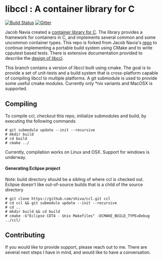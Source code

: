 # libccl : A container library for C

[![Build Status](https://travis-ci.org/shiva/ccl.svg?branch=cmake-support)](https://travis-ci.org/shiva/ccl)
[![Gitter](https://badges.gitter.im/shiva/ccl.svg)](https://gitter.im/shiva/ccl?utm_source=badge&utm_medium=badge&utm_campaign=pr-badge)

Jacob Navia created a [container library for C][0]. The library provides a framework for containers in C, and implements several common and some uncommon container types.  This repo is forked from Jacob Navia's [repo][0] to continue implementing a portable build system using CMake and to write cpputest based tests. There is extensive documentation provided to describe the [design of libccl][1].

This branch contains a version of libccl built using cmake. The goal is to provide a set of unit-tests and a build system that is cross-platform capable of compiling libccl to multiple platforms. 
A git submodule is used to provide some useful cmake modules. Currently only *nix variants and MacOSX is supported.

## Compiling

To compile ccl, checkout this repo, initialize submodules and build, by executing the following commands

    # git submodule update --init --recursive
    # mkdir build
    # cd build
    # cmake ../

Currently, compilation works on Linux and OSX. Support for windows is underway.

#### Generating Eclipse project

Note: build directory should be a sibling of where ccl is checked out. Eclipse doesn't like out-of-source builds that is a child of the source directory

    # git clone https://github.com/shiva/ccl.git ccl
    # cd ccl && git submodule update --init --recursive
    # cd ..
    # mkdir build && cd build
    # cmake -G"Eclipse CDT4 - Unix Makefiles" -DCMAKE_BUILD_TYPE=Debug ../ccl/

## Contributing

If you would like to provide support, please reach out to me. There are several next steps I have in mind, and would like to have a conversation.

[0]: https://github.com/jacob-navia/ccl
[1]: https://www.cs.virginia.edu/~lcc-win32/ccl/ccl.html

